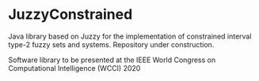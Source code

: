 # JuzzyConstrained
Java library based on Juzzy for the implementation of constrained interval type-2 fuzzy sets and systems. Repository under construction.

Software library to be presented at the IEEE World Congress on Computational Intelligence (WCCI) 2020
